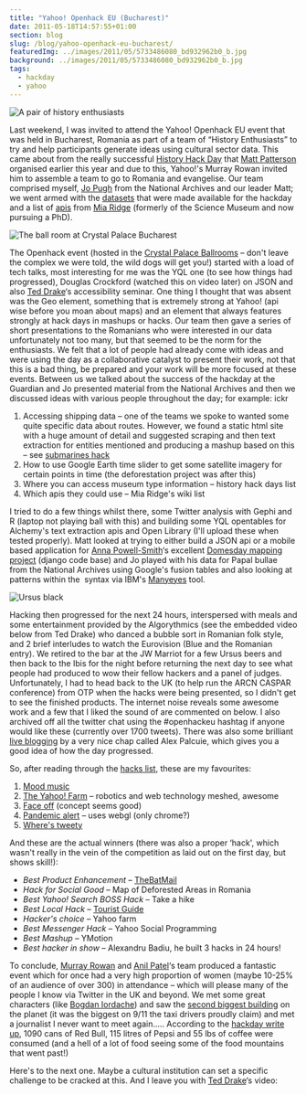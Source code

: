 ```yaml
---
title: "Yahoo! Openhack EU (Bucharest)"
date: 2011-05-18T14:57:55+01:00
section: blog
slug: /blog/yahoo-openhack-eu-bucharest/
featuredImg: ../images/2011/05/5733486080_bd932962b0_b.jpg
background: ../images/2011/05/5733486080_bd932962b0_b.jpg
tags:
  - hackday
  - yahoo
---
```

![A pair of history enthusiasts](../images/2011/05/5733484350_4978a28436_b.jpg)

Last weekend, I was invited to attend the Yahoo! Openhack EU event that was held in Bucharest, Romania as part of a team of &#8220;History Enthusiasts&#8221; to try and help participants generate ideas using cultural sector data. This came about from the really successful [History Hack Day](http://historyhackday.org "The history hack day website") that [Matt Patterson](https://twitter.com/fidothe "Matt's twitter") organised earlier this year and due to this, Yahoo!'s Murray Rowan invited him to assemble a team to go to Romania and evangelise. Our team comprised myself, [Jo Pugh](https://twitter.com/mentionthewar "Jo's twitter") from the National Archives and our leader Matt; we went armed with the [datasets](http://historyhackday.pbworks.com/w/page/30289994/Datasets) that were made available for the hackday and a list of [apis](http://museum-api.pbworks.com/w/page/21933420/Museum%C2%A0APIs) from [Mia Ridge](http://twitter.com/mia_out "Mia's tweets") (formerly of the Science Museum and now pursuing a PhD).

![The ball room at Crystal Palace Bucharest](../images/2011/05/5733486080_bd932962b0_b.jpg)

The Openhack event (hosted in the [Crystal Palace Ballrooms](http://www.crystalpalaceballrooms.ro/ "Crystal Palace ballrooms") &#8211; don't leave the complex we were told, the wild dogs will get you!) started with a load of tech talks, most interesting for me was the YQL one (to see how things had progressed), Douglas Crockford (watched this on video later) on JSON and also [Ted Drake](http://twitter.com/ted_drake)&#8216;s accessibility seminar. One thing I thought that was absent was the Geo element, something that is extremely strong at Yahoo! (api wise before you moan about maps) and an element that always features strongly at hack days in mashups or hacks. Our team then gave a series of short presentations to the Romanians who were interested in our data unfortunately not too many, but that seemed to be the norm for the enthusiasts. We felt that a lot of people had already come with ideas and were using the day as a collaborative catalyst to present their work, not that this is a bad thing, be prepared and your work will be more focused at these events. Between us we talked about the success of the hackday at the Guardian and Jo presented material from the National Archives and then we discussed ideas with various people throughout the day; for example:
ickr
  1. Accessing shipping data &#8211; one of the teams we spoke to wanted some quite specific data about routes. However, we found a static html site with a huge amount of detail and suggested scraping and then text extraction for entities mentioned and producing a mashup based on this &#8211; see [submarines hack](http://hummezum.hu/openhackeu/ "Submarines locations from text ww2")
  2. How to use Google Earth time slider to get some satellite imagery for certain points in time (the deforestation project was after this)
  3. Where you can access museum type information &#8211; history hack days list
  4. Which apis they could use &#8211; Mia Ridge's wiki list

I tried to do a few things whilst there, some Twitter analysis with Gephi and R (laptop not playing ball with this) and building some YQL opentables for Alchemy's text extraction apis and Open Library (I'll upload these when tested properly). Matt looked at trying to either build a JSON api or a mobile based application for [Anna Powell-Smith](https://twitter.com/darkgreener "Anna's twitter")&#8216;s excellent [Domesday mapping project](http://domesdaymap.co.uk/ "Domesday map website") (django code base) and Jo played with his data for Papal bullae from the National Archives using Google's fusion tables and also looking at patterns within the  syntax via IBM's [Manyeyes](http://www-958.ibm.com/software/data/cognos/manyeyes/visualizations/popethink "Jo's visualisations") tool.

![Ursus black](../images/2011/05/5733492488_43d7cd1e33_b.jpg)

 Hacking then progressed for the next 24 hours, interspersed with meals and some entertainment provided by the Algorythmics (see the embedded video below from Ted Drake) who danced a bubble sort in Romanian folk style, and 2 brief interludes to watch the Eurovision (Blue and the Romanian entry). We retired to the bar at the JW Marriot for a few Ursus beers and then back to the Ibis for the night before returning the next day to see what people had produced to wow their fellow hackers and a panel of judges. Unfortunately, I had to head back to the UK (to help run the ARCN CASPAR conference) from OTP when the hacks were being presented, so I didn't get to see the finished products. The internet noise reveals some awesome work and a few that I liked the sound of are commented on below. I also archived off all the twitter chat using the #openhackeu hashtag if anyone would like these (currently over 1700 tweets). There was also some brilliant [live blogging](http://palcu.blogspot.com/2011/05/yahoo-open-hack-live-blogging.html "Live blogs from Alex") by a very nice chap called Alex Palcuie, which gives you a good idea of how the day progressed.

So, after reading through the [hacks list](http://developer.yahoo.com/hacku/show/2011/may/openhackeu "The hacker roll call"), these are my favourites:

  1. [Mood music](http://www.mooooody.com/ "Mood music hack")
  2. [The Yahoo! Farm](https://docs.google.com/present/view?id=0AUOHo6CXojbVZGhrYmtzNGdfMjRmdmZ2NmNkYg&hl=en&authkey=CODP4LcE "Down on the farm") &#8211; robotics and web technology meshed, awesome
  3. [Face off](http://faceoff.demo.zitec.ro/ "Faceoff ") (concept seems good)
  4. [Pandemic alert](http://hackday.ross-warren.co.uk/) &#8211; uses webgl (only chrome?)
  5. [Where's tweety](http://openhack.filipnet.ro/)

And these are the actual winners (there was also a proper &#8216;hack', which wasn't really in the vein of the competition as laid out on the first day, but shows skill!):

  * _Best Product Enhancement &#8211;_ <a href="http://www.youtube.com/watch?v=4V7HfypLod0" data-rel="lightbox-video-0">TheBatMail</a>
  * _Hack for Social Good &#8211;_ Map of Deforested Areas in Romania
  * _Best Yahoo! Search BOSS Hack &#8211;_ Take a hike
  * _Best Local Hack_ &#8211; [Tourist Guide](http://tg.code5.ro/tourist_guide/)
  * _Hacker's choice_ &#8211; Yahoo farm
  * _Best Messenger Hack_ &#8211; Yahoo Social Programming
  * _Best Mashup_ &#8211; YMotion
  * _Best hacker in show_ &#8211; Alexandru Badiu, he built 3 hacks in 24 hours!

To conclude, [Murray Rowan](http://twitter.com/murrayrowan "Murray on twitter") and [Anil Patel](http://twitter.com/anilpatel "Anil on twitter")&#8216;s team produced a fantastic event which for once had a very high proportion of women (maybe 10-25% of an audience of over 300) in attendance &#8211; which will please many of the people I know via Twitter in the UK and beyond. We met some great characters (like [Bogdan Iordache](https://twitter.com/bogdaniordache "Bogdan's twittering")) and saw the [second biggest building](http://en.wikipedia.org/wiki/Palace_of_the_Parliament "Second largest building") on the planet (it was the biggest on 9/11 the taxi drivers proudly claim) and met a journalist I never want to meet again&#8230;.. According to the [hackday write up](http://ycorpblog.com/2011/05/17/openhackeurope/), 1090 cans of Red Bull, 115 litres of Pepsi and 55 lbs of coffee were consumed (and a hell of a lot of food seeing some of the food mountains that went past!)

Here's to the next one. Maybe a cultural institution can set a specific challenge to be cracked at this. And I leave you with [Ted Drake](http://www.flickr.com/photos/draket/5720274789/)&#8216;s video:
